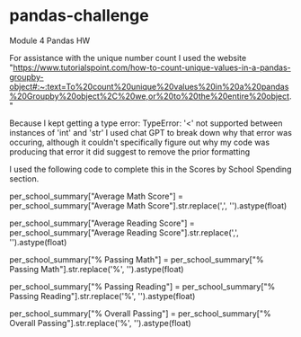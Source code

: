 # pandas-challenge
Module 4 Pandas HW


For assistance with the unique number count I used the website "https://www.tutorialspoint.com/how-to-count-unique-values-in-a-pandas-groupby-object#:~:text=To%20count%20unique%20values%20in%20a%20pandas%20Groupby%20object%2C%20we,or%20to%20the%20entire%20object."


Because I kept getting a type error: TypeError: '<' not supported between instances of 'int' and 'str' I used chat GPT to break down why that error was occuring, although it couldn't specifically figure out why my code was producing that error it did suggest to remove the prior formatting

I used the following code to complete this in the Scores by School Spending section.

per_school_summary["Average Math Score"] = per_school_summary["Average Math Score"].str.replace(',', '').astype(float)

per_school_summary["Average Reading Score"] = per_school_summary["Average Reading Score"].str.replace(',', '').astype(float)

per_school_summary["% Passing Math"] = per_school_summary["% Passing Math"].str.replace('%', '').astype(float)

per_school_summary["% Passing Reading"] = per_school_summary["% Passing Reading"].str.replace('%', '').astype(float)

per_school_summary["% Overall Passing"] = per_school_summary["% Overall Passing"].str.replace('%', '').astype(float)
